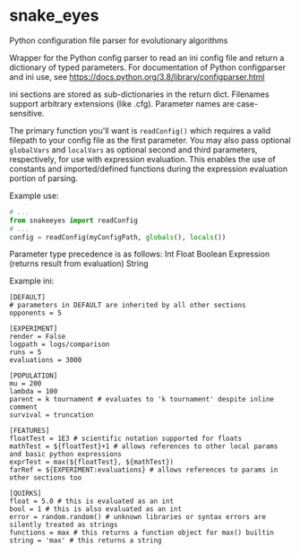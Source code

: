 # snake_eyes
Python configuration file parser for evolutionary algorithms

Wrapper for the Python config parser to read an ini config file and return a dictionary of typed parameters. For documentation of Python configparser and ini use, see https://docs.python.org/3.8/library/configparser.html

ini sections are stored as sub-dictionaries in the return dict. Filenames support arbitrary extensions (like .cfg). Parameter names are case-sensitive.

The primary function you'll want is `readConfig()` which requires a valid filepath to your config file as the first parameter. You may also pass optional `globalVars` and `localVars` as optional second and third parameters, respectively, for use with expression evaluation. This enables the use of constants and imported/defined functions during the expression evaluation portion of parsing.

Example use:
```python
# ...
from snakeeyes import readConfig
# ...
config = readConfig(myConfigPath, globals(), locals())
```

Parameter type precedence is as follows:
Int
Float
Boolean
Expression (returns result from evaluation)
String

Example ini:
```
[DEFAULT]
# parameters in DEFAULT are inherited by all other sections
opponents = 5

[EXPERIMENT]
render = False
logpath = logs/comparison
runs = 5
evaluations = 3000

[POPULATION]
mu = 200
lambda = 100
parent = k tournament # evaluates to 'k tournament' despite inline comment
survival = truncation

[FEATURES]
floatTest = 1E3 # scientific notation supported for floats
mathTest = ${floatTest}+1 # allows references to other local params and basic python expressions
exprTest = max(${floatTest}, ${mathTest})
farRef = ${EXPERIMENT:evaluations} # allows references to params in other sections too

[QUIRKS]
float = 5.0 # this is evaluated as an int
bool = 1 # this is also evaluated as an int
error = random.random() # unknown libraries or syntax errors are silently treated as strings
functions = max # this returns a function object for max() builtin
string = 'max' # this returns a string
```